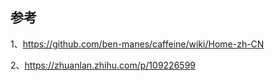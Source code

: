 ## 参考

1、https://github.com/ben-manes/caffeine/wiki/Home-zh-CN

2、https://zhuanlan.zhihu.com/p/109226599

